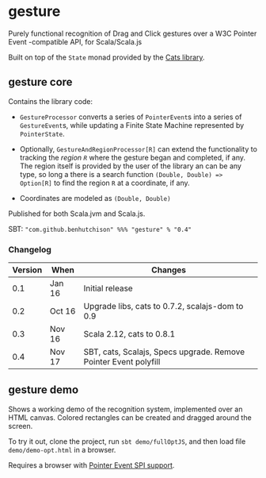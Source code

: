 # gesture

Purely functional recognition of Drag and Click gestures over a W3C Pointer Event -compatible API, for Scala/Scala.js

Built on top of the `State` monad provided by the [Cats library](https://github.com/non/cats).



## gesture core

Contains the library code:

* `GestureProcessor` converts a series of `PointerEvent`s into a series of `GestureEvent`s, while updating a Finite State Machine 
represented by `PointerState`.
 
* Optionally, `GestureAndRegionProcessor[R]` can extend the functionality to tracking the *region `R`* where the gesture
began and completed, if any. The region itself is provided by the user of the library an can be any type, so long a there is
a search function `(Double, Double) => Option[R]` to find the region `R` at a coordinate, if any.

* Coordinates are modeled as `(Double, Double)`


Published for both Scala.jvm and Scala.js.

SBT: `"com.github.benhutchison" %%% "gesture" % "0.4"`

### Changelog

| Version | When   | Changes |
| --------| -------| --------|
| 0.1     | Jan 16 | Initial release |
| 0.2     | Oct 16 | Upgrade libs, cats to 0.7.2, scalajs-dom to 0.9 |
| 0.3     | Nov 16 | Scala 2.12, cats to 0.8.1 |
| 0.4     | Nov 17 | SBT, cats, Scalajs, Specs upgrade. Remove Pointer Event polyfill |

## gesture demo
 
Shows a working demo of the recognition system, implemented over an HTML canvas. Colored rectangles can be created and dragged around the screen.

To try it out, clone the project, run `sbt demo/fullOptJS`, and then load file `demo/demo-opt.html` in a browser.

Requires a browser with [Pointer Event SPI support](https://caniuse.com/#feat=pointer).
